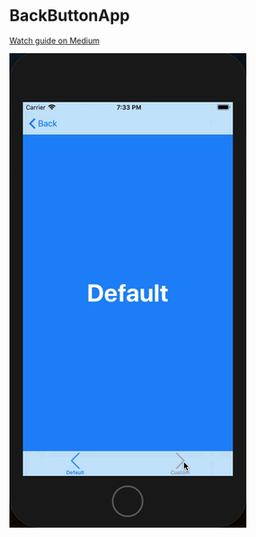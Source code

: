 # BackButtonApp
[Watch guide on Medium](https://medium.com/@vadimpiatkovskyi/how-to-overload-navigation-bar-back-button-or-how-to-create-own-button-with-image-f11d4eb1841d)

![](Demonstration.gif)

